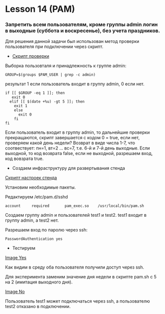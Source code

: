 # Lesson 14 (PAM)

### Запретить всем пользователям, кроме группы admin логин в выходные (суббота и воскресенье), без учета праздников.

Для решения данной задачи был использован метод проверки пользователя при подключении через скрипт. 

* [Скрипт проверки](pam.sh)

Выборка пользовталя и принадлежность к группе admin:
```
GROUP=$(groups $PAM_USER | grep -c admin)
```
результат 1 если пользователь входит в группу admin, 0 если нет.

```
if [[ $GROUP -eq 1 ]]; then 
   exit 0
  elif [[ $(date +%u) -gt 5 ]]; then
    exit 1
    else  
      exit 0 
    fi
fi
```
Если пользователь входит в группу admin, то дальнейшие проверки прекращаются, скрипт завершается с кодом 0 = true, если нет, проверяем какой день недели? Возврат в виде числа 1-7, что соотвествует: пн=1, вт=2 ... вс=7, т.е. 6-й и 7-й день выходные. Если выходной, то код возврата false, если не выходной, разрешаем вход, код вовзрата true.


* Создаем инфраструктуру для развертывания стенда

[Скрипт настроек стенда](install.sh)

Установим необходимые пакеты.

Редактируем /etc/pam.d/sshd

```
account     required       pam_exec.so    /usr/local/bin/pam.sh
```

Создаем группу admin и пользователей test1 и test2. test1 входит в группу admin, а test2 нет.

Разрешаем вход по паролю через ssh:
```
PasswordAuthentication yes
```


* Тестируем

[Image Yes](imges/1.jpg)

Как видим в среду оба пользователя получили доступ через ssh.

Для эксперимента заменим значение дня недели в скрипте pam.sh с 5 на 2 (имитация выходного дня).

[Image No](imges/2.jpg)

Пользователь test1 может подключаться через ssh, а пользователю test2 отказано в подключении.
